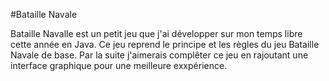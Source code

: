#Bataille Navale

Bataille Navalle est un petit jeu que j'ai développer sur mon temps libre cette année en Java. Ce jeu reprend le principe et les règles du jeu Bataille Navale de base. 
Par la suite j'aimerais complêter ce jeu en rajoutant une interface graphique pour une meilleure exxpérience.
